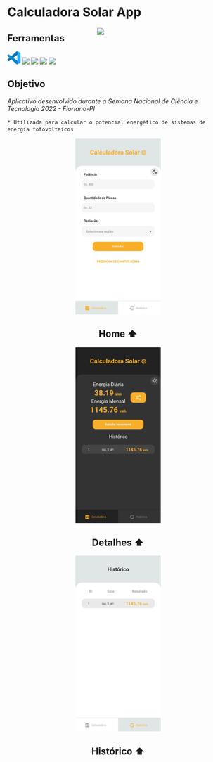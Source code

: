 # Calculadora Solar App


<img align="right" width="300" src="https://i2.wp.com/allhtaccess.info/wp-content/uploads/2018/03/programming.gif?fit=1281%2C716&ssl=1" />

## Ferramentas

<code><img height="30" src="https://raw.githubusercontent.com/github/explore/80688e429a7d4ef2fca1e82350fe8e3517d3494d/topics/visual-studio-code/visual-studio-code.png"></code>
<code><img height="30" src="https://raw.githubusercontent.com/jmnote/z-icons/master/svg/git.svg"></code>
<code><img height="30" src="https://raw.githubusercontent.com/jmnote/z-icons/master/svg/bash.svg"></code>
<code><img height="30" src="https://cdn.icon-icons.com/icons2/2415/PNG/512/typescript_original_logo_icon_146317.png"></code>
<code><img height="30" src="https://miro.medium.com/max/400/1*mrOXGyIa3BlPK80peLmEbA.png"></code>


## Objetivo

*Aplicativo desenvolvido durante a Semana Nacional de Ciência e Tecnologia 2022 - Floriano-PI*

    * Utilizada para calcular o potencial energético de sistemas de energia fotovoltaicos
  
 
<p align="center">
   <code><img  height="400" src="./prtscreens/hom.jpg"></code>
</p>
<h2 align="center">Home ⬆️</h2>

<p align="center">
   <code><img height="400" src="./prtscreens/res.jpg"></code>
</p>
<h2 align="center">Detalhes ⬆️</h2>

<p align="center">
   <code><img height="400" src="./prtscreens/hist.jpg"></code>
</p>
<h2 align="center">Histórico ⬆️</h2>
